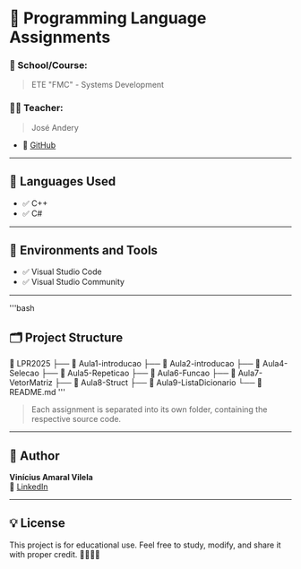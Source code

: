 # 📘 Programming Language Assignments

### 🏫 School/Course:
> ETE "FMC" - Systems Development

### 👨‍🏫 Teacher:
> José Andery  
- 🔗 [GitHub](https://github.com/joseandery)

---

## 🚀 Languages Used

- ✅ C++
- ✅ C#

---

## 🧪 Environments and Tools

- ✅ Visual Studio Code
- ✅ Visual Studio Community

---
'''bash
## 🗂️ Project Structure

📁 LPR2025
├── 📁 Aula1-introducao
├── 📁 Aula2-introducao
├── 📁 Aula4-Selecao
├── 📁 Aula5-Repeticao
├── 📁 Aula6-Funcao
├── 📁 Aula7-VetorMatriz
├── 📁 Aula8-Struct
├── 📁 Aula9-ListaDicionario
└── 📄 README.md 
'''

> Each assignment is separated into its own folder, containing the respective source code.

---

## 👤 Author

**Vinícius Amaral Vilela**  
🔗 [LinkedIn](https://www.linkedin.com/in/vin%C3%ADcius-amaral-vilela-b57549362?utm_source=share&utm_campaign=share_via&utm_content=profile&utm_medium=ios_app)

---

## 💡 License

This project is for educational use. Feel free to study, modify, and share it with proper credit. 👩‍💻👨‍💻
